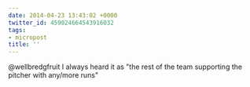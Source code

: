 ```yaml
---
date: 2014-04-23 13:43:02 +0000
twitter_id: 459024664543916032
tags:
- micropost
title: ''
---
```


@wellbredgfruit I always heard it as "the rest of the team supporting the pitcher with any/more runs"
